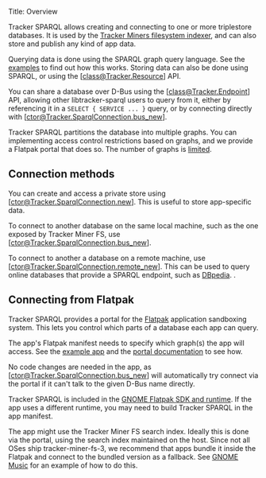 Title: Overview

Tracker SPARQL allows creating and connecting to one or more
triplestore databases. It is used by the
[Tracker Miners filesystem indexer](https://gitlab.gnome.org/GNOME/tracker-miners/),
and can also store and publish any kind of app data.

Querying data is done using the SPARQL graph query language. See the
[examples](examples.html) to find out how this works.
Storing data can also be done using SPARQL, or using the [class@Tracker.Resource]
API.

You can share a database over D-Bus using the [class@Tracker.Endpoint] API,
allowing other libtracker-sparql users to query from it, either
by referencing it in a `SELECT { SERVICE ... }` query, or by connecting
directly with [ctor@Tracker.SparqlConnection.bus_new].

Tracker SPARQL partitions the database into multiple graphs.
You can implementing access control restrictions based on
graphs, and we provide a Flatpak portal that does so.
The number of graphs is [limited](limits.html).

## Connection methods

You can create and access a private store using
[ctor@Tracker.SparqlConnection.new]. This is useful to store
app-specific data.

To connect to another database on the same local machine, such as the
one exposed by Tracker Miner FS, use [ctor@Tracker.SparqlConnection.bus_new].

To connect to another a database on a remote machine, use
[ctor@Tracker.SparqlConnection.remote_new]. This can be used to query online
databases that provide a SPARQL endpoint, such as [DBpedia](https://wiki.dbpedia.org/about).
        .
## Connecting from Flatpak

Tracker SPARQL provides a portal for the [Flatpak](https://flatpak.org/)
application sandboxing system. This lets you control which parts of a
database each app can query.

The app's Flatpak manifest needs to specify which graph(s) the app will
access. See the [example app](https://gitlab.gnome.org/GNOME/tracker/-/blob/master/examples/flatpak/org.example.TrackerSandbox.json)
and the [portal documentation](https://gnome.pages.gitlab.gnome.org/tracker/docs/commandline/#tracker-xdg-portal-3) to see how.

No code changes are needed in the app, as [ctor@Tracker.SparqlConnection.bus_new]
will automatically try connect via the portal if it can't talk to the
given D-Bus name directly.

Tracker SPARQL is included in the
[GNOME Flatpak SDK and runtime](https://docs.flatpak.org/en/latest/available-runtimes.html#gnome).
If the app uses a different runtime, you may need to build Tracker
SPARQL in the app manifest.

The app might use the Tracker Miner FS search index. Ideally this is done via the portal,
using the search index maintained on the host. Since not all OSes ship tracker-miner-fs-3,
we recommend that apps bundle it inside the Flatpak and connect to the bundled version as
a fallback. See [GNOME Music](https://gitlab.gnome.org/GNOME/gnome-music/)
for an example of how to do this.
